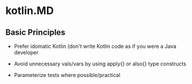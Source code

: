 # kotlin.MD

## Basic Principles

* Prefer idomatic Kotlin (don't write Kotlin code as if you were a Java developer

* Avoid unnecessary vals/vars by using apply{} or also{} type constructs

* Parameterize tests where possible/practical

